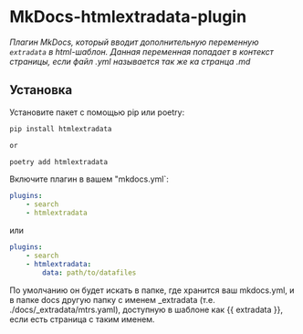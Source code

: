 # MkDocs-htmlextradata-plugin

*Плагин MkDocs, который вводит дополнительную переменную `extradata` в html-шаблон. Данная переменная попадает в контекст страницы, если файл .yml называется так же ка странца .md*

## Установка

Установите пакет с помощью pip или poetry:

```bash
pip install htmlextradata

or

poetry add htmlextradata
```

Включите плагин в вашем "mkdocs.yml`:

```yaml
plugins:
    - search
    - htmlextradata
```

или

```yaml
plugins:
    - search
    - htmlextradata:
        data: path/to/datafiles
```

По умолчанию он будет искать в папке, где хранится ваш mkdocs.yml, и в папке docs другую папку с именем _extradata (т.е. ./docs/_extradata/mtrs.yaml), доступную в шаблоне как {{ extradata }}, если есть страница с таким именем.
